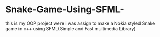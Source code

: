 # Snake-Game-Using-SFML-
this is my OOP project were i was assign to make a Nokia styled Snake game in c++ using SFML(Simple and Fast multimedia Library)
